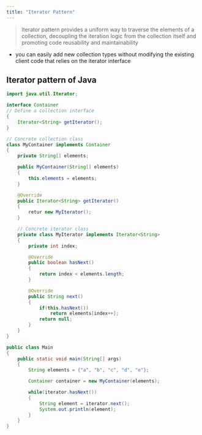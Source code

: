 ```yaml
---
title: "Iterator Pattern"
---
```


> Iterator pattern provides a uniform way to traverse the elements of a collection, decoupling the iteration logic from the collection itself and promoting code reusability and maintainability
- you can easily add new collection types without modifying the existing client code that relies on the iterator interface

## Iterator pattern of Java

```java
import java.util.Iterator;

interface Container
// Define a collection interface
{
    Iterator<String> getIterator();
}

// Concrete collection class
class MyContainer implements Container
{
    private String[] elements;

    public MyContainer(String[] elements)
    {
        this.elements = elements;
    }

    @Override
    public Iterator<String> getIterator()
    {
        retur new MyIterator();
    }

    // Concrete iterator class
    private class MyIterator implements Iterator<String>
    {
        private int index;

        @Override
        public boolean hasNext()
        {
            return index < elements.length;
        }

        @Override
        public String next()
        {
            if(this.hasNext())
                return elements[index++];
            return null;
        }
    }
}

public class Main
{
    public static void main(String[] args)
    {
        String elements = {"a", "b", "c", "d", "e"};

        Container container = new MyContainer(elements);

        while(iterator.hasNext())
        {
            String element = iterator.next();
            System.out.println(element);
        }
    }
}
```
